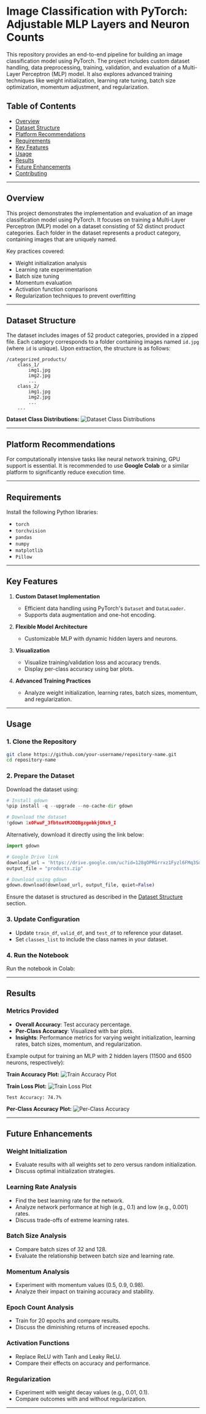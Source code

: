 # **Image Classification with PyTorch: Adjustable MLP Layers and Neuron Counts**

This repository provides an end-to-end pipeline for building an image classification model using PyTorch. The project includes custom dataset handling, data preprocessing, training, validation, and evaluation of a Multi-Layer Perceptron (MLP) model. It also explores advanced training techniques like weight initialization, learning rate tuning, batch size optimization, momentum adjustment, and regularization.

## **Table of Contents**
- [Overview](#overview)
- [Dataset Structure](#dataset-structure)
- [Platform Recommendations](#platform-recommendations)
- [Requirements](#requirements)
- [Key Features](#key-features)
- [Usage](#usage)
- [Results](#results)
- [Future Enhancements](#future-enhancements)
- [Contributing](#contributing)

---

## **Overview**

This project demonstrates the implementation and evaluation of an image classification model using PyTorch. It focuses on training a Multi-Layer Perceptron (MLP) model on a dataset consisting of 52 distinct product categories. Each folder in the dataset represents a product category, containing images that are uniquely named.

Key practices covered:
- Weight initialization analysis
- Learning rate experimentation
- Batch size tuning
- Momentum evaluation
- Activation function comparisons
- Regularization techniques to prevent overfitting

---

## **Dataset Structure**

The dataset includes images of 52 product categories, provided in a zipped file. Each category corresponds to a folder containing images named `id.jpg` (where `id` is unique). Upon extraction, the structure is as follows:

```
/categorized_products/
    class_1/
        img1.jpg
        img2.jpg
        ...
    class_2/
        img1.jpg
        img2.jpg
        ...
    ...
```

**Dataset Class Distributions:**
![Dataset Class Distributions](./Images/data-class-distributions.png)

---

## **Platform Recommendations**

For computationally intensive tasks like neural network training, GPU support is essential. It is recommended to use **Google Colab** or a similar platform to significantly reduce execution time.

---

## **Requirements**

Install the following Python libraries:

- `torch`
- `torchvision`
- `pandas`
- `numpy`
- `matplotlib`
- `Pillow`

---

## **Key Features**

1. **Custom Dataset Implementation**
   - Efficient data handling using PyTorch's `Dataset` and `DataLoader`.
   - Supports data augmentation and one-hot encoding.

2. **Flexible Model Architecture**
   - Customizable MLP with dynamic hidden layers and neurons.

3. **Visualization**
   - Visualize training/validation loss and accuracy trends.
   - Display per-class accuracy using bar plots.

4. **Advanced Training Practices**
   - Analyze weight initialization, learning rates, batch sizes, momentum, and regularization.

---

## **Usage**

### **1. Clone the Repository**
```bash
git clone https://github.com/your-username/repository-name.git
cd repository-name
```

### **2. Prepare the Dataset**
Download the dataset using:
```python
# Install gdown
%pip install -q --upgrade --no-cache-dir gdown

# Download the dataset
!gdown 1x0FwuF_3fbtoatMJOQBgzgebkjONx9_I
```

Alternatively, download it directly using the link below:
```python
import gdown

# Google Drive link
download_url = 'https://drive.google.com/uc?id=128gOPRGrrxz1Fyzl6FMq3Sdigx1VbOHq'
output_file = "products.zip"

# Download using gdown
gdown.download(download_url, output_file, quiet=False)
```

Ensure the dataset is structured as described in the [Dataset Structure](#dataset-structure) section.

### **3. Update Configuration**
- Update `train_df`, `valid_df`, and `test_df` to reference your dataset.
- Set `classes_list` to include the class names in your dataset.

### **4. Run the Notebook**
Run the notebook in Colab:


---

## **Results**

### **Metrics Provided**
- **Overall Accuracy**: Test accuracy percentage.
- **Per-Class Accuracy**: Visualized with bar plots.
- **Insights**: Performance metrics for varying weight initialization, learning rates, batch sizes, momentum, and regularization.

Example output for training an MLP with 2 hidden layers (11500 and 6500 neurons, respectively):

**Train Accuracy Plot:**
![Train Accuracy Plot](./Images/train-acc_diag.png)

**Train Loss Plot:**
![Train Loss Plot](./Images/train-loss-acc.png)

```
Test Accuracy: 74.7%
```

**Per-Class Accuracy Plot:**
![Per-Class Accuracy](./Images/test-per-class-acc.png)

---

## **Future Enhancements**

### **Weight Initialization**
- Evaluate results with all weights set to zero versus random initialization.
- Discuss optimal initialization strategies.

### **Learning Rate Analysis**
- Find the best learning rate for the network.
- Analyze network performance at high (e.g., 0.1) and low (e.g., 0.001) rates.
- Discuss trade-offs of extreme learning rates.

### **Batch Size Analysis**
- Compare batch sizes of 32 and 128.
- Evaluate the relationship between batch size and learning rate.

### **Momentum Analysis**
- Experiment with momentum values (0.5, 0.9, 0.98).
- Analyze their impact on training accuracy and stability.

### **Epoch Count Analysis**
- Train for 20 epochs and compare results.
- Discuss the diminishing returns of increased epochs.

### **Activation Functions**
- Replace ReLU with Tanh and Leaky ReLU.
- Compare their effects on accuracy and performance.

### **Regularization**
- Experiment with weight decay values (e.g., 0.01, 0.1).
- Compare outcomes with and without regularization.

---
